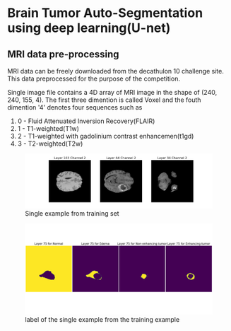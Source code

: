 # Brain Tumor Auto-Segmentation using deep learning(U-net)
## MRI data pre-processing
MRI data can be freely downloaded from the decathulon 10 challenge site. This data preprocessed for the purpose of the competition.

Single image file contains a 4D array of MRI image in the shape of (240, 240, 155, 4). The first three dimention is called Voxel and the fouth dimention '4' denotes four sequences such as 

1. 0 - Fluid Attenuated Inversion Recovery(FLAIR) 
2. 1 - T1-weighted(T1w)
3. 2 - T1-weighted with gadolinium contrast enhancemen(t1gd)
4. 3 - T2-weighted(T2w)


<figure>
<img src="img/data_visual_2.png" alt="drawing" >
<figcaption> Single example from training set</figcaption>
</figure>

<figure>
<img src="img/label_visual.png" alt="drawing" >
<figcaption> label of the single example from the training example</figcaption>
</figure>


